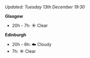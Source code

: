 *Updated: Tuesday 13th December 19:30*

**Glasgow**

* 20h - 7h: :sunny: Clear

**Edinburgh**

* 20h - 6h: :cloud: Cloudy
* 7h: :sunny: Clear
